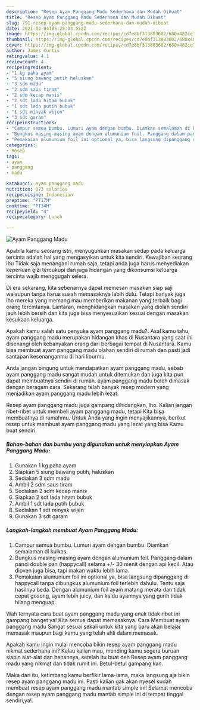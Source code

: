 ```yaml
---
description: "Resep Ayam Panggang Madu Sederhana dan Mudah Dibuat"
title: "Resep Ayam Panggang Madu Sederhana dan Mudah Dibuat"
slug: 791-resep-ayam-panggang-madu-sederhana-dan-mudah-dibuat
date: 2021-02-04T05:25:33.552Z
image: https://img-global.cpcdn.com/recipes/cd7e8bf313883602/680x482cq70/ayam-panggang-madu-foto-resep-utama.jpg
thumbnail: https://img-global.cpcdn.com/recipes/cd7e8bf313883602/680x482cq70/ayam-panggang-madu-foto-resep-utama.jpg
cover: https://img-global.cpcdn.com/recipes/cd7e8bf313883602/680x482cq70/ayam-panggang-madu-foto-resep-utama.jpg
author: James Curtis
ratingvalue: 4.1
reviewcount: 4
recipeingredient:
- "1 kg paha ayam"
- "5 siung bawang putih haluskan"
- "3 sdm madu"
- "2 sdm saus tiram"
- "2 sdm kecap manis"
- "2 sdt lada hitam bubuk"
- "1 sdt lada putih bubuk"
- "1 sdt minyak wijen"
- "3 sdt garam"
recipeinstructions:
- "Campur semua bumbu. Lumuri ayam dengan bumbu. Diamkan semalaman di kulkas."
- "Bungkus masing-masing ayam dengan alumunium foil. Panggang dalam panci double pan (happycall) selama +/- 30 menit dengan api kecil. Atau dioven juga bisa, tapi makan waktu lebih lama."
- "Pemakaian alumunium foil ini optional ya, bisa langsung dipanggang di happycall tanpa dibungkus alumunium foil terlebih dahulu. Tentu saja hasilnya beda. Dengan alumunium foil ayam matang merata dan tidak cepat gosong, ayam lebih juicy, dan kaldu ayamnya yang gurih tidak hilang menguap."
categories:
- Resep
tags:
- ayam
- panggang
- madu

katakunci: ayam panggang madu 
nutrition: 173 calories
recipecuisine: Indonesian
preptime: "PT17M"
cooktime: "PT34M"
recipeyield: "4"
recipecategory: Lunch

---
```



![Ayam Panggang Madu](https://img-global.cpcdn.com/recipes/cd7e8bf313883602/680x482cq70/ayam-panggang-madu-foto-resep-utama.jpg)

Apabila kamu seorang istri, menyuguhkan masakan sedap pada keluarga tercinta adalah hal yang mengasyikan untuk kita sendiri. Kewajiban seorang ibu Tidak saja menangani rumah saja, tetapi anda juga harus menyediakan keperluan gizi tercukupi dan juga hidangan yang dikonsumsi keluarga tercinta wajib menggugah selera.

Di era  sekarang, kita sebenarnya dapat memesan masakan siap saji walaupun tanpa harus susah memasaknya lebih dulu. Tetapi banyak juga lho mereka yang memang mau memberikan makanan yang terbaik bagi orang tercintanya. Lantaran, menghidangkan masakan yang diolah sendiri jauh lebih bersih dan kita juga bisa menyesuaikan sesuai dengan masakan kesukaan keluarga. 



Apakah kamu salah satu penyuka ayam panggang madu?. Asal kamu tahu, ayam panggang madu merupakan hidangan khas di Nusantara yang saat ini disenangi oleh kebanyakan orang dari berbagai tempat di Nusantara. Kamu bisa membuat ayam panggang madu olahan sendiri di rumah dan pasti jadi santapan kesenanganmu di hari liburmu.

Anda jangan bingung untuk mendapatkan ayam panggang madu, sebab ayam panggang madu sangat mudah untuk ditemukan dan juga kita pun dapat membuatnya sendiri di rumah. ayam panggang madu boleh dimasak dengan beragam cara. Sekarang telah banyak resep modern yang menjadikan ayam panggang madu lebih lezat.

Resep ayam panggang madu juga gampang dihidangkan, lho. Kalian jangan ribet-ribet untuk membeli ayam panggang madu, tetapi Kita bisa membuatnya di rumahmu. Untuk Anda yang ingin menyajikannya, berikut resep untuk membuat ayam panggang madu yang lezat yang bisa Kamu buat sendiri.

<!--inarticleads1-->

##### Bahan-bahan dan bumbu yang digunakan untuk menyiapkan Ayam Panggang Madu:

1. Gunakan 1 kg paha ayam
1. Siapkan 5 siung bawang putih, haluskan
1. Sediakan 3 sdm madu
1. Ambil 2 sdm saus tiram
1. Sediakan 2 sdm kecap manis
1. Siapkan 2 sdt lada hitam bubuk
1. Ambil 1 sdt lada putih bubuk
1. Sediakan 1 sdt minyak wijen
1. Gunakan 3 sdt garam




<!--inarticleads2-->

##### Langkah-langkah membuat Ayam Panggang Madu:

1. Campur semua bumbu. Lumuri ayam dengan bumbu. Diamkan semalaman di kulkas.
1. Bungkus masing-masing ayam dengan alumunium foil. Panggang dalam panci double pan (happycall) selama +/- 30 menit dengan api kecil. Atau dioven juga bisa, tapi makan waktu lebih lama.
1. Pemakaian alumunium foil ini optional ya, bisa langsung dipanggang di happycall tanpa dibungkus alumunium foil terlebih dahulu. Tentu saja hasilnya beda. Dengan alumunium foil ayam matang merata dan tidak cepat gosong, ayam lebih juicy, dan kaldu ayamnya yang gurih tidak hilang menguap.




Wah ternyata cara buat ayam panggang madu yang enak tidak ribet ini gampang banget ya! Kita semua dapat memasaknya. Cara Membuat ayam panggang madu Sangat sesuai sekali untuk kita yang baru akan belajar memasak maupun bagi kamu yang telah ahli dalam memasak.

Apakah kamu ingin mulai mencoba bikin resep ayam panggang madu nikmat sederhana ini? Kalau kalian mau, mending kamu segera buruan siapin alat-alat dan bahannya, setelah itu buat deh Resep ayam panggang madu yang nikmat dan tidak rumit ini. Betul-betul gampang kan. 

Maka dari itu, ketimbang kamu berfikir lama-lama, maka langsung aja bikin resep ayam panggang madu ini. Pasti kalian gak akan nyesel sudah membuat resep ayam panggang madu mantab simple ini! Selamat mencoba dengan resep ayam panggang madu mantab simple ini di tempat tinggal sendiri,ya!.

